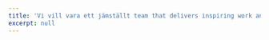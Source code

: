 ```yaml
---
title: 'Vi vill vara ett jämställt team that delivers inspiring work and takes satisfaction from it varje dag, while growing collectively and individually.'
excerpt: null
---
```

